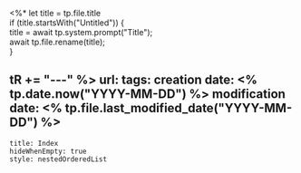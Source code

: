 <%* 
  let title = tp.file.title  
  if (title.startsWith("Untitled")) {  
title = await tp.system.prompt("Title");  
await tp.file.rename(title);  
  }

  
  tR += "---"
%>
url:
tags:
creation date: <% tp.date.now("YYYY-MM-DD") %>
modification date: <% tp.file.last_modified_date("YYYY-MM-DD") %>
---
```table-of-contents
title: Index
hideWhenEmpty: true
style: nestedOrderedList
```


